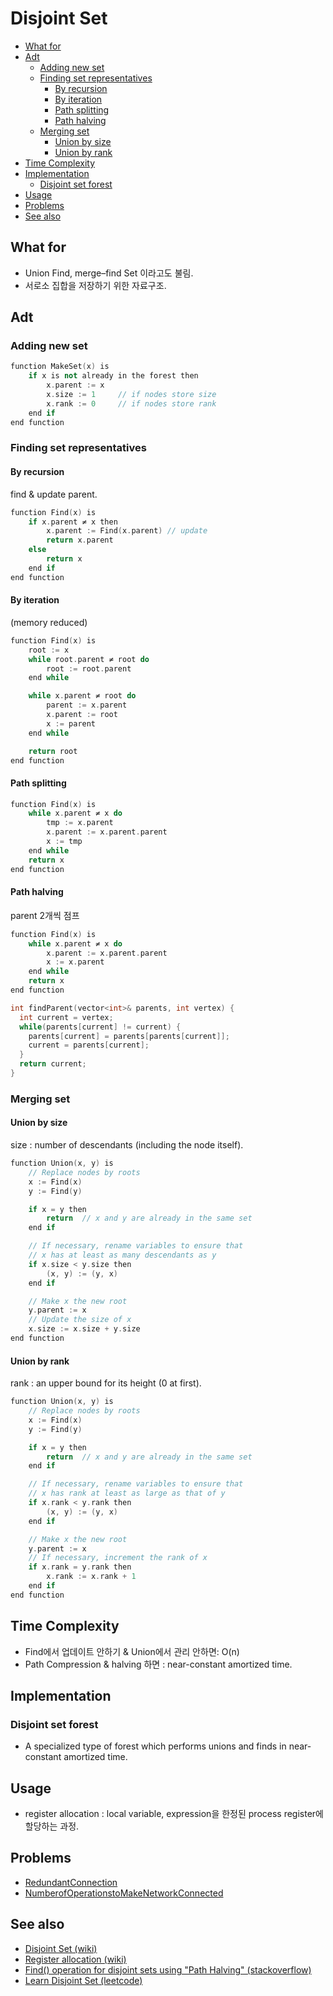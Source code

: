# Disjoint Set

- [What for](#what-for)
- [Adt](#adt)
  - [Adding new set](#adding-new-set)
  - [Finding set representatives](#finding-set-representatives)
    - [By recursion](#by-recursion)
    - [By iteration](#by-iteration)
    - [Path splitting](#path-splitting)
    - [Path halving](#path-halving)
  - [Merging set](#merging-set)
    - [Union by size](#union-by-size)
    - [Union by rank](#union-by-rank)
- [Time Complexity](#time-complexity)
- [Implementation](#implementation)
  - [Disjoint set forest](#disjoint-set-forest)
- [Usage](#usage)
- [Problems](#problems)
- [See also](#see-also)

## What for

- Union Find, merge–find Set 이라고도 불림.
- 서로소 집합을 저장하기 위한 자료구조.

## Adt

### Adding new set

```cpp
function MakeSet(x) is
    if x is not already in the forest then
        x.parent := x
        x.size := 1     // if nodes store size
        x.rank := 0     // if nodes store rank
    end if
end function
```

### Finding set representatives

#### By recursion

find & update parent.

```cpp
function Find(x) is
    if x.parent ≠ x then
        x.parent := Find(x.parent) // update
        return x.parent
    else
        return x
    end if
end function
```

#### By iteration

(memory reduced)

```cpp
function Find(x) is
    root := x
    while root.parent ≠ root do
        root := root.parent
    end while

    while x.parent ≠ root do
        parent := x.parent
        x.parent := root
        x := parent
    end while

    return root
end function
```

#### Path splitting

```cpp
function Find(x) is
    while x.parent ≠ x do
        tmp := x.parent
        x.parent := x.parent.parent
        x := tmp
    end while
    return x
end function
```

#### Path halving

parent 2개씩 점프

```cpp
function Find(x) is
    while x.parent ≠ x do
        x.parent := x.parent.parent
        x := x.parent
    end while
    return x
end function
```

```cpp
int findParent(vector<int>& parents, int vertex) {
  int current = vertex;
  while(parents[current] != current) {
    parents[current] = parents[parents[current]];
    current = parents[current];
  }
  return current;
}
```

### Merging set

#### Union by size

size : number of descendants (including the node itself).

```cpp
function Union(x, y) is
    // Replace nodes by roots
    x := Find(x)
    y := Find(y)

    if x = y then
        return  // x and y are already in the same set
    end if

    // If necessary, rename variables to ensure that
    // x has at least as many descendants as y
    if x.size < y.size then
        (x, y) := (y, x)
    end if

    // Make x the new root
    y.parent := x
    // Update the size of x
    x.size := x.size + y.size
end function
```

#### Union by rank

rank : an upper bound for its height (0 at first).

```cpp
function Union(x, y) is
    // Replace nodes by roots
    x := Find(x)
    y := Find(y)

    if x = y then
        return  // x and y are already in the same set
    end if

    // If necessary, rename variables to ensure that
    // x has rank at least as large as that of y
    if x.rank < y.rank then
        (x, y) := (y, x)
    end if

    // Make x the new root
    y.parent := x
    // If necessary, increment the rank of x
    if x.rank = y.rank then
        x.rank := x.rank + 1
    end if
end function
```

## Time Complexity

- Find에서 업데이트 안하기 & Union에서 관리 안하면: O(n)
- Path Compression & halving 하면 : near-constant amortized time.

## Implementation

### Disjoint set forest

- A specialized type of forest which performs unions and finds in near-constant amortized time.

## Usage

- register allocation : local variable, expression을 한정된 process register에 할당하는 과정.

## Problems

- [RedundantConnection](./leetcode/RedundantConnection.cpp)
- [NumberofOperationstoMakeNetworkConnected](./leetcode/NumberofOperationstoMakeNetworkConnected.cpp)

## See also

- [Disjoint Set (wiki)](https://en.wikipedia.org/wiki/Disjoint-set_data_structure)
- [Register allocation (wiki)](https://en.wikipedia.org/wiki/Register_allocation)
- [Find() operation for disjoint sets using "Path Halving" (stackoverflow)](https://stackoverflow.com/questions/63540010/find-operation-for-disjoint-sets-using-path-halving)
- [Learn Disjoint Set (leetcode)](https://leetcode.com/explore/learn/card/graph/618/disjoint-set/3881/)
